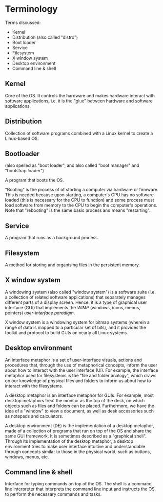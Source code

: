 ﻿# Terminology
Terms discussed:
- Kernel
- Distribution (also called "distro")
- Boot loader
- Service
- Filesystem
- X window system
- Desktop environment
- Command line & shell

## Kernel
Core of the OS. It controls the hardware and makes hardware interact with software applications, i.e. it is the "glue" between hardware and software applications.

## Distribution
Collection of software programs combined with a Linux kernel to create a Linux-based OS.

## Bootloader
(also spelled as "boot loader", and also called "boot manager" and "bootstrap loader")

A program that boots the OS.

"Booting" is the process of of starting a computer via hardware or firmware. This is needed because upon starting, a computer's CPU has no software loaded (this is necessary for the CPU to function) and some process must load software from memory to the CPU to begin the computer's operations. Note that "rebooting" is the same basic process and means "restarting".

## Service
A program that runs as a background process.

## Filesystem
A method for storing and organising files in the persistent memory.

## X window system
A windowing system (also called "window system") is a software suite (i.e. a collection of related  software applications) that separately manages different parts of a display screen. Hence, it is a type of graphical user interface (GUI) that implements the *WIMP* (windows, icons, menus, pointers) *user-interface paradigm*.

X window system is a windowing system for bitmap systems (wherein a range of data is mapped to a particular set of bits), and it provides the toolkit and protocol to build GUIs on nearly all Linux systems.

## Desktop environment
An interface metaphor is a set of user-interface visuals, actions and procedures that, through the use of metaphorical concepts, inform the user about how to interact with the user interface (UI). For example, the interface metaphor used for filesystems is the "file and folder analogy", which draws on our knowledge of physical files and folders to inform us about how to interact with the filesystems.

A desktop metaphor is an interface metaphor for GUIs. For example, most desktop metaphors treat the monitor as the top of the desk, on which objects such as files and folders can be placed. Furthermore, we have the idea of a "window" to view a document, as well as desk accessories such as notepads and calculators.

A desktop environment (DE) is the implementation of a desktop metaphor, made of a collection of programs that run on top of the OS and share the same GUI framework. It is sometimes described as a "graphical shell". Through its implementation of the desktop metaphor, a desktop environment tries to make user interface intuitive and understandable through concepts similar to those in the physical world, such as buttons, windows, menus, etc.

## Command line & shell
Interface for typing commands on top of the OS. The shell is a command line interpreter that interprets the command line input and instructs the OS to perform the necessary commands and tasks.
